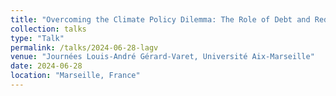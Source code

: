 ```yaml
---
title: "Overcoming the Climate Policy Dilemma: The Role of Debt and Redistribution under Intergenerational Borrowing Constraints"
collection: talks
type: "Talk"
permalink: /talks/2024-06-28-lagv
venue: "Journées Louis-André Gérard-Varet, Université Aix-Marseille"
date: 2024-06-28
location: "Marseille, France"
---
```

